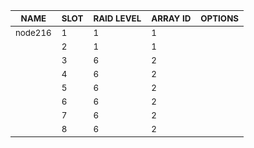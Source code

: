 | <sub>NAME</sub> | <sub>SLOT</sub> | <sub>RAID LEVEL</sub> | <sub>ARRAY ID</sub> | <sub>OPTIONS</sub> |
| ---- | ---- | ---------- | -------- | ------- |
| <sub>node216</sub> | <sub>1</sub> | <sub>1</sub> | <sub>1</sub> |  |
|  | <sub>2</sub> | <sub>1</sub> | <sub>1</sub> |  |
|  | <sub>3</sub> | <sub>6</sub> | <sub>2</sub> |  |
|  | <sub>4</sub> | <sub>6</sub> | <sub>2</sub> |  |
|  | <sub>5</sub> | <sub>6</sub> | <sub>2</sub> |  |
|  | <sub>6</sub> | <sub>6</sub> | <sub>2</sub> |  |
|  | <sub>7</sub> | <sub>6</sub> | <sub>2</sub> |  |
|  | <sub>8</sub> | <sub>6</sub> | <sub>2</sub> |  |
